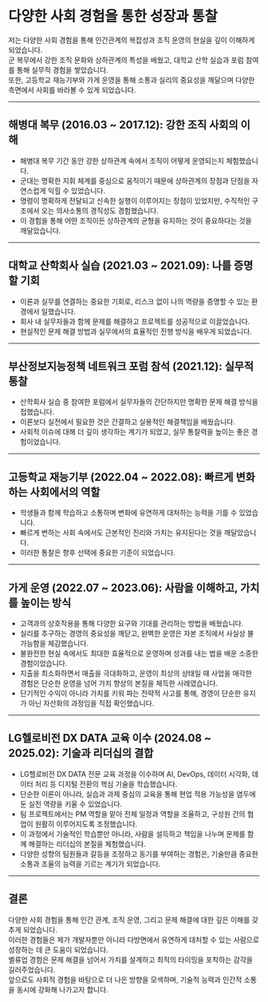 # 다양한 사회 경험을 통한 성장과 통찰

저는 다양한 사회 경험을 통해 인간관계의 복잡성과 조직 운영의 현실을 깊이 이해하게 되었습니다.  
군 복무에서 강한 조직 문화와 상하관계의 특성을 배웠고, 대학교 산학 실습과 포럼 참여를 통해 실무적 경험을 쌓았습니다.  
또한, 고등학교 재능기부와 가게 운영을 통해 소통과 실리의 중요성을 깨달으며 다양한 측면에서 사회를 바라볼 수 있게 되었습니다.

---

## 해병대 복무 (2016.03 ~ 2017.12): 강한 조직 사회의 이해

- 해병대 복무 기간 동안 강한 상하관계 속에서 조직이 어떻게 운영되는지 체험했습니다.  
- 군대는 명확한 지휘 체계를 중심으로 움직이기 때문에 상하관계의 장점과 단점을 자연스럽게 익힐 수 있었습니다.  
- 명령이 명확하게 전달되고 신속한 실행이 이루어지는 장점이 있었지만, 수직적인 구조에서 오는 의사소통의 경직성도 경험했습니다.  
- 이 경험을 통해 어떤 조직이든 상하관계의 균형을 유지하는 것이 중요하다는 것을 깨달았습니다.

---

## 대학교 산학회사 실습 (2021.03 ~ 2021.09): 나를 증명할 기회

- 이론과 실무를 연결하는 중요한 기회로, 리스크 없이 나의 역량을 증명할 수 있는 환경에서 일했습니다.  
- 회사 내 실무자들과 함께 문제를 해결하고 프로젝트를 성공적으로 이끌었습니다.  
- 현실적인 문제 해결 방법과 실무에서의 효율적인 진행 방식을 배우게 되었습니다.

---

## 부산정보지능정책 네트워크 포럼 참석 (2021.12): 실무적 통찰

- 산학회사 실습 중 참여한 포럼에서 실무자들의 간단하지만 명확한 문제 해결 방식을 접했습니다.  
- 이론보다 실전에서 필요한 것은 간결하고 실용적인 해결책임을 배웠습니다.  
- 사회적 이슈에 대해 더 깊이 생각하는 계기가 되었고, 실무 통찰력을 높이는 좋은 경험이었습니다.

---

## 고등학교 재능기부 (2022.04 ~ 2022.08): 빠르게 변화하는 사회에서의 역할

- 학생들과 함께 학습하고 소통하며 변화에 유연하게 대처하는 능력을 기를 수 있었습니다.  
- 빠르게 변하는 사회 속에서도 근본적인 진리와 가치는 유지된다는 것을 깨달았습니다.  
- 이러한 통찰은 향후 선택에 중요한 기준이 되었습니다.

---

## 가게 운영 (2022.07 ~ 2023.06): 사람을 이해하고, 가치를 높이는 방식

- 고객과의 상호작용을 통해 다양한 요구와 기대를 관리하는 방법을 배웠습니다.  
- 실리를 추구하는 경영의 중요성을 깨닫고, 완벽한 운영은 자본 조직에서 사실상 불가능함을 체감했습니다.  
- 불완전한 현실 속에서도 최대한 효율적으로 운영하며 성과를 내는 법을 배운 소중한 경험이었습니다.  
- 지출을 최소화하면서 매출을 극대화하고, 운영이 최상의 상태일 때 사업을 매각한 경험은 단순한 운영을 넘어 가치 향상의 본질을 체득한 사례였습니다.  
- 단기적인 수익이 아니라 가치를 키워 파는 전략적 사고를 통해, 경영이 단순한 유지가 아닌 자산화의 과정임을 직접 확인했습니다.

---

## LG헬로비전 DX DATA 교육 이수 (2024.08 ~ 2025.02): 기술과 리더십의 결합

- LG헬로비전 DX DATA 전문 교육 과정을 이수하며 AI, DevOps, 데이터 시각화, 데이터 처리 등 디지털 전환의 핵심 기술을 학습했습니다.  
- 단순한 이론이 아니라, 실습과 과제 중심의 교육을 통해 현업 적용 가능성을 염두에 둔 실전 역량을 키울 수 있었습니다.  
- 팀 프로젝트에서는 PM 역할을 맡아 전체 일정과 역할을 조율하고, 구성원 간의 협업이 원활히 이루어지도록 조정했습니다.  
- 이 과정에서 기술적인 학습뿐만 아니라, 사람을 설득하고 책임을 나누며 문제를 함께 해결하는 리더십의 본질을 체험했습니다.  
- 다양한 성향의 팀원들과 갈등을 조정하고 동기를 부여하는 경험은, 기술만큼 중요한 소통과 조율의 능력을 기르는 계기가 되었습니다.

---

## 결론

다양한 사회 경험을 통해 인간 관계, 조직 운영, 그리고 문제 해결에 대한 깊은 이해를 갖추게 되었습니다.  
이러한 경험들은 제가 개발자뿐만 아니라 다방면에서 유연하게 대처할 수 있는 사람으로 성장하는 데 큰 도움이 되었습니다.  
벨류업 경험은 문제 해결을 넘어서 가치를 설계하고 최적의 타이밍을 포착하는 감각을 길러주었습니다.  
앞으로도 사회적 경험을 바탕으로 더 나은 방향을 모색하며, 기술적 능력과 인간적 소통을 동시에 강화해 나가고자 합니다.
